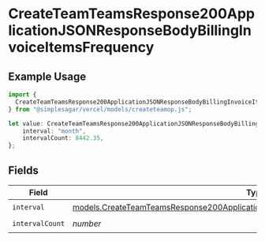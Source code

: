 # CreateTeamTeamsResponse200ApplicationJSONResponseBodyBillingInvoiceItemsFrequency

## Example Usage

```typescript
import {
  CreateTeamTeamsResponse200ApplicationJSONResponseBodyBillingInvoiceItemsFrequency,
} from "@simplesagar/vercel/models/createteamop.js";

let value: CreateTeamTeamsResponse200ApplicationJSONResponseBodyBillingInvoiceItemsFrequency = {
    interval: "month",
    intervalCount: 8442.35,
};
```

## Fields

| Field                                                                                                                                                                                    | Type                                                                                                                                                                                     | Required                                                                                                                                                                                 | Description                                                                                                                                                                              |
| ---------------------------------------------------------------------------------------------------------------------------------------------------------------------------------------- | ---------------------------------------------------------------------------------------------------------------------------------------------------------------------------------------- | ---------------------------------------------------------------------------------------------------------------------------------------------------------------------------------------- | ---------------------------------------------------------------------------------------------------------------------------------------------------------------------------------------- |
| `interval`                                                                                                                                                                               | [models.CreateTeamTeamsResponse200ApplicationJSONResponseBodyBillingInvoiceItemsInterval](../models/createteamteamsresponse200applicationjsonresponsebodybillinginvoiceitemsinterval.md) | :heavy_check_mark:                                                                                                                                                                       | N/A                                                                                                                                                                                      |
| `intervalCount`                                                                                                                                                                          | *number*                                                                                                                                                                                 | :heavy_check_mark:                                                                                                                                                                       | N/A                                                                                                                                                                                      |
